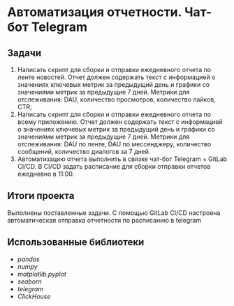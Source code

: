 # Автоматизация отчетности. Чат-бот Telegram

## Задачи
1. Написать скрипт для сборки и отправки ежедневного отчета по ленте новостей. Отчет должен содержать текст с информацией о значениях ключевых метрик за предыдущий день и графики со значениями метрик за предыдущие 7 дней. Метрики для отслеживания: DAU, количество просмотров, количество лайков, CTR;
2. Написать скрипт для сборки и отправки ежедневного отчета по всему приложению. Отчет должен содержать текст с информацией о значениях ключевых метрик за предыдущий день и графики со значениями метрик за предыдущие 7 дней. Метрики для отслеживания: DAU по ленте, DAU по мессенджеру, количество сообщений, количество диалогов за 7 дней.
3. Автоматизацию отчета выполнить в связке чат-бот Telegram + GitLab CI/CD. В CI/CD задать расписание для сборки отправки отчетов ежедневно в 11:00.

## Итоги проекта
Выполнены поставленные задачи. С помощью GitLab CI/CD настроена автоматическая отправка отчетности по расписанию в telegram

## Использованные библиотеки
- *pandas*
- *numpy*
- *matplotlib.pyplot*
- *seaborn*
- *telegram*
- *ClickHouse*
